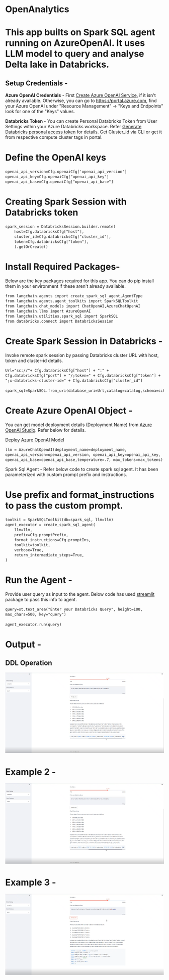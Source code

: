 # OpenAnalytics

# This app builts on Spark SQL agent running on AzureOpenAI. It uses LLM model to query and analyse Delta lake in Databricks.


## Setup Credentials -

**Azure OpenAI Credentials** - First [Create Azure OpenAI Service](https://learn.microsoft.com/en-us/azure/ai-services/openai/how-to/create-resource?pivots=web-portal), if it isn't already available. Otherwise, you can go to https://portal.azure.com, find your Azure OpenAI under "Resource Management" -> "Keys and Endpoints" look for one of the "Keys" values.

**Databricks Token** - You can create Personal Databricks Token from User Settings within your Azure Databricks workspace.  Refer [Generate Databricks personal access token](https://learn.microsoft.com/en-us/azure/databricks/dev-tools/auth#--azure-databricks-personal-access-tokens-for-workspace-users) for details. Get Cluster_id via CLI or get it from respective compute cluster tags in portal.

# Define the OpenAI keys

	openai_api_version=Cfg.openaiCfg['openai_api_version']
	openai_api_key=Cfg.openaiCfg["openai_api_key"]
	openai_api_base=Cfg.openaiCfg["openai_api_base"]


# Creating Spark Session with Databricks token

	spark_session = DatabricksSession.builder.remote(
	    host=Cfg.databricksCfg["host"],
	    cluster_id=Cfg.databricksCfg["cluster_id"],
	    token=Cfg.databricksCfg["token"],
	    ).getOrCreate()

# Install Required Packages-  
Below are the key packages required for this app.  You can do pip install them in your environment if these aren't already available.

	from langchain.agents import create_spark_sql_agent,AgentType
	from langchain.agents.agent_toolkits import SparkSQLToolkit
	from langchain.chat_models import ChatOpenAI,AzureChatOpenAI
	from langchain.llms import AzureOpenAI
	from langchain.utilities.spark_sql import SparkSQL
	from databricks.connect import DatabricksSession

# Create Spark Session in Databricks - 
Invoke remote spark session by passing Databricks cluster URL with host, token and cluster-id details.
 
	Url="sc://"+ Cfg.databricksCfg["host"] + ":" + Cfg.databricksCfg["port"] + "/;token=" + Cfg.databricksCfg["token"] + ";x-databricks-cluster-id=" + Cfg.databricksCfg["cluster_id"]
	
	spark_sql=SparkSQL.from_uri(database_uri=Url,catalog=catalog,schema=schema)

# Create Azure OpenAI Object - 
You can get model deployment details (Deployment Name) from [Azure OpenAI Studio](https://oai.azure.com/). Refer below for details.

[Deploy Azure OpenAI Model](https://learn.microsoft.com/en-us/azure/ai-services/openai/how-to/create-resource?pivots=web-portal#deploy-a-model)

	llm = AzureChatOpenAI(deployment_name=deployment_name, openai_api_version=openai_api_version, openai_api_key=openai_api_key, openai_api_base=openai_api_base,temperature=.7, max_tokens=max_tokens)

Spark Sql Agent - Refer below code to create spark sql agent. It has been parameterized with custom prompt prefix and instructions.

# Use prefix and format_instructions to pass the custom prompt.

	toolkit = SparkSQLToolkit(db=spark_sql, llm=llm)
	agent_executor = create_spark_sql_agent(
	    llm=llm,
	    prefix=Cfg.promptPrefix,
	    format_instructions=Cfg.promptIns,
	    toolkit=toolkit,
	    verbose=True,
	    return_intermediate_steps=True,
	)

# Run the Agent - 
Provide user query as input to the agent. Below code has used  [streamlit](https://streamlit.io/) package to pass this info to agent.

	query=st.text_area("Enter your Databricks Query", height=100, max_chars=500, key="query")
	
	agent_executor.run(query)

# Output -

## DDL Operation

![Alt text](/images/image-1.png)

# Example 2 - 

![Alt text](/images/image-1.png)

# Example 3 - 

![Alt text](/images/image-2.png)
